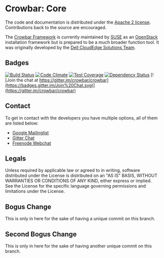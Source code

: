 # Crowbar: Core

The code and documentation is distributed under the [Apache 2 license](http://www.apache.org/licenses/LICENSE-2.0.html).
Contributions back to the source are encouraged.

The [Crowbar Framework](https://github.com/crowbar/crowbar) is currently maintained by [SUSE](https://www.suse.com/) as
an [OpenStack](https://www.openstack.org) installation framework but is prepared to be a much broader function tool. It was
originally developed by the [Dell CloudEdge Solutions Team](http://dell.com/openstack).

## Badges

[![Build Status](https://travis-ci.org/crowbar/crowbar-core.svg?branch=master)](https://travis-ci.org/crowbar/crowbar-core)
[![Code Climate](https://codeclimate.com/github/crowbar/crowbar-core/badges/gpa.svg)](https://codeclimate.com/github/crowbar/crowbar-core)
[![Test Coverage](https://codeclimate.com/github/crowbar/crowbar-core/badges/coverage.svg)](https://codeclimate.com/github/crowbar/crowbar-core)
[![Dependency Status](https://gemnasium.com/crowbar/crowbar-core.svg)](https://gemnasium.com/crowbar/crowbar-core)
[![Join the chat at https://gitter.im/crowbar/crowbar](https://badges.gitter.im/Join%20Chat.svg)](https://gitter.im/crowbar/crowbar)

## Contact

To get in contact with the developers you have multiple options, all of them are listed below:

* [Google Mailinglist](https://groups.google.com/forum/#!forum/crowbar)
* [Gitter Chat](https://gitter.im/crowbar/crowbar)
* [Freenode Webchat](https://webchat.freenode.net/?channels=%23crowbar)

## Legals

Unless required by applicable law or agreed to in writing, software distributed under the License is distributed on
an "AS IS" BASIS, WITHOUT WARRANTIES OR CONDITIONS OF ANY KIND, either express or implied. See the License for the
specific language governing permissions and limitations under the License.

## Bogus Change

This is only in here for the sake of having a unique commit on this branch.

## Second Bogus Change

This is only in here for the sake of having another unique commit on this branch.

